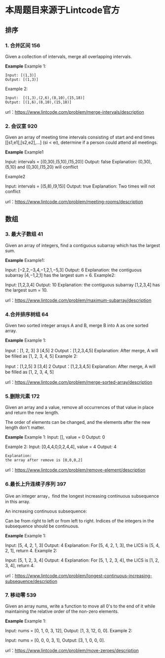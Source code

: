 # 本周题目来源于Lintcode官方
## 排序
### 1. 合并区间  156
Given a collection of intervals, merge all overlapping intervals.

**Example**
Example 1:

	Input: [(1,3)]
	Output: [(1,3)]

Example 2:

	Input:  [(1,3),(2,6),(8,10),(15,18)]
	Output: [(1,6),(8,10),(15,18)]

url：https://www.lintcode.com/problem/merge-intervals/description

### 2. 会议室 920 
Given an array of meeting time intervals consisting of start and end times [[s1,e1],[s2,e2],...] (si < ei), determine if a person could attend all meetings.

**Example**
Example1

Input: intervals = [(0,30),(5,10),(15,20)]
Output: false
Explanation: 
(0,30), (5,10) and (0,30),(15,20) will conflict

Example2

Input: intervals = [(5,8),(9,15)]
Output: true
Explanation: 
Two times will not conflict 

url：https://www.lintcode.com/problem/meeting-rooms/description

## 数组
### 3. 最大子数组 41
Given an array of integers, find a contiguous subarray which has the largest sum.

**Example**
Example1:

Input: [−2,2,−3,4,−1,2,1,−5,3]
Output: 6
Explanation: the contiguous subarray [4,−1,2,1] has the largest sum = 6.
Example2:

Input: [1,2,3,4]
Output: 10
Explanation: the contiguous subarray [1,2,3,4] has the largest sum = 10.

url：https://www.lintcode.com/problem/maximum-subarray/description

### 4.合并排序树组 64
Given two sorted integer arrays A and B, merge B into A as one sorted array.

**Example**
Example 1:

Input：[1, 2, 3] 3  [4,5]  2
Output：[1,2,3,4,5]
Explanation:
After merge, A will be filled as [1, 2, 3, 4, 5]
Example 2:

Input：[1,2,5] 3 [3,4] 2
Output：[1,2,3,4,5]
Explanation:
After merge, A will be filled as [1, 2, 3, 4, 5]

url：https://www.lintcode.com/problem/merge-sorted-array/description

### 5.删除元素 172
Given an array and a value, remove all occurrences of that value in place and return the new length.

The order of elements can be changed, and the elements after the new length don't matter.

**Example**
Example 1:
	Input: [], value = 0
	Output: 0


Example 2:
	Input:  [0,4,4,0,0,2,4,4], value = 4
	Output: 4
	
	Explanation: 
	the array after remove is [0,0,0,2]
  
 url：https://www.lintcode.com/problem/remove-element/description
 
 ### 6.最长上升连续子序列 397
 Give an integer array，find the longest increasing continuous subsequence in this array.

An increasing continuous subsequence:

Can be from right to left or from left to right.
Indices of the integers in the subsequence should be continuous.

**Example**
Example 1:

Input: [5, 4, 2, 1, 3]
Output: 4
Explanation:
For [5, 4, 2, 1, 3], the LICS  is [5, 4, 2, 1], return 4.
Example 2:

Input: [5, 1, 2, 3, 4]
Output: 4
Explanation:
For [5, 1, 2, 3, 4], the LICS  is [1, 2, 3, 4], return 4.

url：https://www.lintcode.com/problem/longest-continuous-increasing-subsequence/description

### 7. 移动零 539
Given an array nums, write a function to move all 0's to the end of it while maintaining the relative order of the non-zero elements.

**Example**
Example 1:

Input: nums = [0, 1, 0, 3, 12],
Output: [1, 3, 12, 0, 0].
Example 2:

Input: nums = [0, 0, 0, 3, 1],
Output: [3, 1, 0, 0, 0].

url：https://www.lintcode.com/problem/move-zeroes/description
